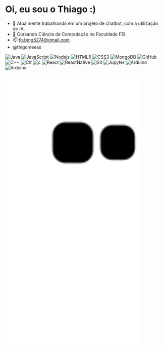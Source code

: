 # Oi, eu sou o Thiago :)

- 🔭 Atualmente trabalhando em um projeto de chatbot, com a utilização de IA.
- 🌱 Cursando Ciência da Computação na Faculdade FEI.
- 📫 th.bmg5274@gmail.com 
- @thigomeess


![Java](https://img.shields.io/badge/-Java-b1a997?style=flat-square&logo=java)
![JavaScript](https://img.shields.io/badge/-JavaScript-339933?style=flat-square&logo=javascript)
![Nodejs](https://img.shields.io/badge/-Nodejs-339933?style=flat-square&logo=Node.js&logoColor=white)
![HTML5](https://img.shields.io/badge/-HTML5-339933?style=flat-square&logo=html5&logoColor=white)
![CSS3](https://img.shields.io/badge/-CSS3-339933?style=flat-square&logo=css3)
![MongoDB](https://img.shields.io/badge/-MongoDB-339933?style=flat-square&logo=mongodb)
![GitHub](https://img.shields.io/badge/-GitHub-339933?style=flat-square&logo=github)
![C++](https://img.shields.io/badge/-C++-339933?style=flat-square&logo=cplusplus&logoColor=white)
![C#](https://img.shields.io/badge/-CSharp-339933?style=flat-square&logo=c#&logoColor=white)
![c](https://img.shields.io/badge/C-339933?style=flat-square&logo=c&logoColor=white)
![React](https://img.shields.io/badge/React-339933?style=flat-square&logo=react&logoColor=61DAFB)
![ReactNative](https://img.shields.io/badge/React_Native-339933?style=flat-square&logo=react&logoColor=61DAFB)
![Git](https://img.shields.io/badge/git%20-%339933.svg?&style=flat-square&logo=git&logoColor=white)
![Jupyter](https://img.shields.io/badge/Jupyter%20-%339933.svg?&style=flat-square&logo=Jupyter&logoColor=white)
![Arduino](https://img.shields.io/badge/-Arduino-339933?style=flat-square&logo=Arduino&logoColor=white)
![Arduino](https://img.shields.io/badge/-Arduino-339933?style=flat-square&logo=Arduino&logoColor=white)

<div>
  <a href="https://github.com/ThiagoBmg">

  <img width="85%" src="https://github.com/ThiagoBmg/ThiagoBmg/raw/output/github-contribution-grid-snake.svg"/>
</div>
